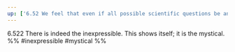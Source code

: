 ```yaml
---
up: ['6.52 We feel that even if all possible scientific questions be answered']
---
```

6.522 There is indeed the inexpressible. This shows itself; it is the mystical.
%%
#inexpressible #mystical %%